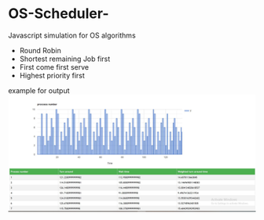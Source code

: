 # OS-Scheduler-
Javascript simulation for OS algorithms
  - Round Robin
  - Shortest remaining Job first
  - First come first serve
  - Highest priority first
  
  example for output 
  ![](Images/round.JPG)
